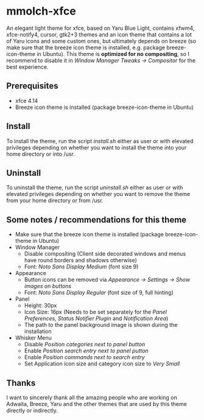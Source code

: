 # mmolch-xfce
An elegant light theme for xfce, based on Yaru Blue Light, contains xfwm4, xfce-notify4, cursor, gtk2+3 themes and an icon theme that contains a lot of Yaru icons and some custom ones, but ultimately depends on breeze (so make sure that the breeze icon theme is installed, e.g. package breeze-icon-theme in Ubuntu). This theme is **optimized for no compositing**, so I recommend to disable it in *Window Manager Tweaks -> Compositor* for the best experience.

## Prerequisites
  * xfce 4.14
  * Breeze icon theme is installed (package breeze-icon-theme in Ubuntu)

## Install
To install the theme, run the script *install.sh* either as user or with elevated privileges depending on whether you want to install the theme into your home directory or into /usr.

## Uninstall
To uninstall the theme, run the script *uninstall.sh* either as user or with elevated privileges depending on whether you want to remove the theme from your home directory or from /usr.

## Some notes / recommendations for this theme
  * Make sure that the breeze icon theme is installed (package breeze-icon-theme in Ubuntu)
  * Window Manager
    * Disable compositing (Client side decorated windows and menus have round borders and shadows otherwise)
    * Font: *Noto Sans Display Medium* (font size 9)
  * Appearance
    * Button icons can be removed via *Appearance -> Settings -> Show images on buttons*
    * Font: *Noto Sans Display Regular* (font size of 9, full hinting)
  * Panel
    * Height: 30px
    * Icon Size: 16px (Needs to be set separately for the *Panel Preferences*, *Status Notifier Plugin* and *Notification Area*)
    * The path to the panel background image is shown during the installation
  * Whisker Menu
    * Disable *Position categories next to panel button*
    * Enable *Position search entry next to panel putton*
    * Enable *Position commands next to search entry*
    * Set Application icon size and category icon size to *Very Small*


## Thanks
I want to sincerely thank all the amazing people who are working on Adwaita, Breeze, Yaru and the other themes that are used by this theme directly or indirectly.